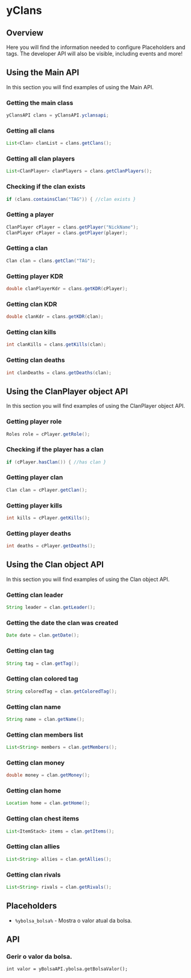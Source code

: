 # yClans

## Overview
Here you will find the information needed to configure Placeholders and tags.
The developer API will also be visible, including events and more!

## Using the Main API
In this section you will find examples of using the Main API.

### Getting the main class
```java
yClansAPI clans = yClansAPI.yclansapi;
```

### Getting all clans
```java
List<Clan> clanList = clans.getClans();
```

### Getting all clan players
```java
List<ClanPlayer> clanPlayers = clans.getClanPlayers();
```

### Checking if the clan exists
```java
if (clans.containsClan("TAG")) { //clan exists }
```

### Getting a player
```java
ClanPlayer cPlayer = clans.getPlayer("NickName");
ClanPlayer cPlayer = clans.getPlayer(player);
```

### Getting a clan
```java
Clan clan = clans.getClan("TAG");
```

### Getting player KDR
```java
double clanPlayerKdr = clans.getKDR(cPlayer);
```

### Getting clan KDR
```java
double clanKdr = clans.getKDR(clan);
```
### Getting clan kills
```java
int clanKills = clans.getKills(clan);
```

### Getting clan deaths
```java
int clanDeaths = clans.getDeaths(clan);
```

## Using the ClanPlayer object API
In this section you will find examples of using the ClanPlayer object API.

### Getting player role
```java
Roles role = cPlayer.getRole();
```

### Checking if the player has a clan
```java
if (cPlayer.hasClan()) { //has clan }
```

### Getting player clan
```java
Clan clan = cPlayer.getClan();
```

### Getting player kills
```java
int kills = cPlayer.getKills();
```

### Getting player deaths
```java
int deaths = cPlayer.getDeaths();
```

## Using the Clan object API
In this section you will find examples of using the Clan object API.

### Getting clan leader
```java
String leader = clan.getLeader();
```

### Getting the date the clan was created
```java
Date date = clan.getDate();
```

### Getting clan tag
```java
String tag = clan.getTag();
```

### Getting clan colored tag
```java
String coloredTag = clan.getColoredTag();
```

### Getting clan name
```java
String name = clan.getName();
```

### Getting clan members list
```java
List<String> members = clan.getMembers();
```

### Getting clan money
```java
double money = clan.getMoney();
```

### Getting clan home
```java
Location home = clan.getHome();
```

### Getting clan chest items
```java
List<ItemStack> items = clan.getItems();
```

### Getting clan allies
```java
List<String> allies = clan.getAllies();
```

### Getting clan rivals
```java
List<String> rivals = clan.getRivals();
```

## Placeholders
- ```%ybolsa_bolsa%``` - Mostra o valor atual da bolsa.

## API
### Gerir o valor da bolsa.
```int valor = yBolsaAPI.ybolsa.getBolsaValor();```
